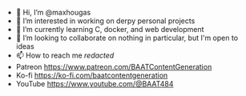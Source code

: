 - 👋 Hi, I’m @maxhougas
- 👀 I’m interested in working on derpy personal projects
- 🌱 I’m currently learning C, docker, and web development
- 💞️ I’m looking to collaborate on nothing in particular, but I'm open to ideas
- 📫 How to reach me *redacted*
- Patreon https://www.patreon.com/BAATContentGeneration
- Ko-fi https://ko-fi.com/baatcontentgeneration
- YouTube https://www.youtube.com/@BAAT484

<!---
maxhougas/maxhougas is a ✨ special ✨ repository because its `README.md` (this file) appears on your GitHub profile.
You can click the Preview link to take a look at your changes.
--->

